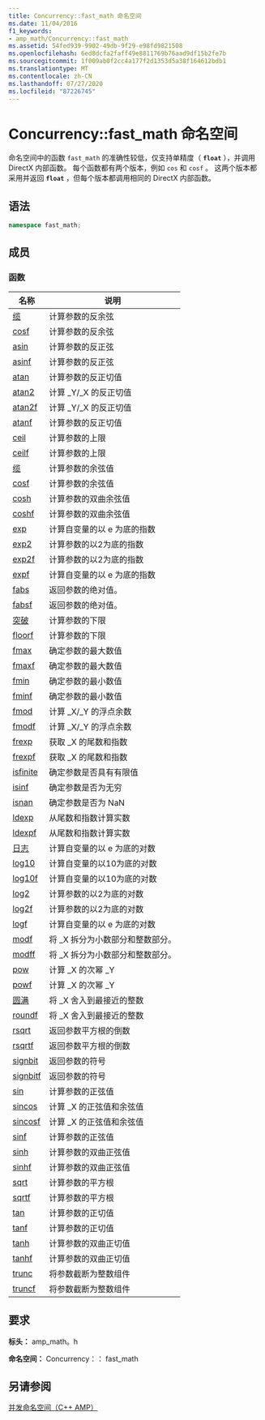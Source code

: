 ```yaml
---
title: Concurrency::fast_math 命名空间
ms.date: 11/04/2016
f1_keywords:
- amp_math/Concurrency::fast_math
ms.assetid: 54fed939-9902-49db-9f29-e98fd9821508
ms.openlocfilehash: 6ed8dcfa2faff49e8811769b76aad9df15b2fe7b
ms.sourcegitcommit: 1f009ab0f2cc4a177f2d1353d5a38f164612bdb1
ms.translationtype: MT
ms.contentlocale: zh-CN
ms.lasthandoff: 07/27/2020
ms.locfileid: "87226745"
---
```

# <a name="concurrencyfast_math-namespace"></a>Concurrency::fast_math 命名空间

命名空间中的函数 `fast_math` 的准确性较低，仅支持单精度（ **`float`** ），并调用 DirectX 内部函数。 每个函数都有两个版本，例如 `cos` 和 `cosf` 。 这两个版本都采用并返回 **`float`** ，但每个版本都调用相同的 DirectX 内部函数。

## <a name="syntax"></a>语法

```cpp
namespace fast_math;
```

## <a name="members"></a>成员

### <a name="functions"></a>函数

|名称|说明|
|----------|-----------------|
|[缆](concurrency-fast-math-namespace-functions.md#cos)|计算参数的反余弦|
|[cosf](concurrency-fast-math-namespace-functions.md#cosf)|计算参数的反余弦|
|[asin](concurrency-fast-math-namespace-functions.md#asin)|计算参数的反正弦|
|[asinf](concurrency-fast-math-namespace-functions.md#asinf)|计算参数的反正弦|
|[atan](concurrency-fast-math-namespace-functions.md#atan)|计算参数的反正切值|
|[atan2](concurrency-fast-math-namespace-functions.md#atan2)|计算 _Y/_X 的反正切值|
|[atan2f](concurrency-fast-math-namespace-functions.md#atan2f)|计算 _Y/_X 的反正切值|
|[atanf](concurrency-fast-math-namespace-functions.md#atanf)|计算参数的反正切值|
|[ceil](concurrency-fast-math-namespace-functions.md#ceil)|计算参数的上限|
|[ceilf](concurrency-fast-math-namespace-functions.md#ceilf)|计算参数的上限|
|[缆](concurrency-fast-math-namespace-functions.md#cos)|计算参数的余弦值|
|[cosf](concurrency-fast-math-namespace-functions.md#cosf)|计算参数的余弦值|
|[cosh](concurrency-fast-math-namespace-functions.md#cosh)|计算参数的双曲余弦值|
|[coshf](concurrency-fast-math-namespace-functions.md#coshf)|计算参数的双曲余弦值|
|[exp](concurrency-fast-math-namespace-functions.md#exp)|计算自变量的以 e 为底的指数|
|[exp2](concurrency-fast-math-namespace-functions.md#exp2)|计算参数的以2为底的指数|
|[exp2f](concurrency-fast-math-namespace-functions.md#exp2f)|计算参数的以2为底的指数|
|[expf](concurrency-fast-math-namespace-functions.md#expf)|计算自变量的以 e 为底的指数|
|[fabs](concurrency-fast-math-namespace-functions.md#fabs)|返回参数的绝对值。|
|[fabsf](concurrency-fast-math-namespace-functions.md#fabsf)|返回参数的绝对值。|
|[突破](concurrency-fast-math-namespace-functions.md#floor)|计算参数的下限|
|[floorf](concurrency-fast-math-namespace-functions.md#floorf)|计算参数的下限|
|[fmax](concurrency-fast-math-namespace-functions.md#fmax)|确定参数的最大数值|
|[fmaxf](concurrency-fast-math-namespace-functions.md#fmaxf)|确定参数的最大数值|
|[fmin](concurrency-fast-math-namespace-functions.md#fmin)|确定参数的最小数值|
|[fminf](concurrency-fast-math-namespace-functions.md#fminf)|确定参数的最小数值|
|[fmod](concurrency-fast-math-namespace-functions.md#fmod)|计算 _X/_Y 的浮点余数|
|[fmodf](concurrency-fast-math-namespace-functions.md#fmodf)|计算 _X/_Y 的浮点余数|
|[frexp](concurrency-fast-math-namespace-functions.md#frexp)|获取 _X 的尾数和指数|
|[frexpf](concurrency-fast-math-namespace-functions.md#frexpf)|获取 _X 的尾数和指数|
|[isfinite](concurrency-fast-math-namespace-functions.md#isfinite)|确定参数是否具有有限值|
|[isinf](concurrency-fast-math-namespace-functions.md#isinf)|确定参数是否为无穷|
|[isnan](concurrency-fast-math-namespace-functions.md#isnan)|确定参数是否为 NaN|
|[ldexp](concurrency-fast-math-namespace-functions.md#ldexp)|从尾数和指数计算实数|
|[ldexpf](concurrency-fast-math-namespace-functions.md#ldexpf)|从尾数和指数计算实数|
|[日志](concurrency-fast-math-namespace-functions.md#log)|计算自变量的以 e 为底的对数|
|[log10](concurrency-fast-math-namespace-functions.md#log10)|计算自变量的以10为底的对数|
|[log10f](concurrency-fast-math-namespace-functions.md#log10f)|计算自变量的以10为底的对数|
|[log2](concurrency-fast-math-namespace-functions.md#log2)|计算参数的以2为底的对数|
|[log2f](concurrency-fast-math-namespace-functions.md#log2f)|计算参数的以2为底的对数|
|[logf](concurrency-fast-math-namespace-functions.md#logf)|计算自变量的以 e 为底的对数|
|[modf](concurrency-fast-math-namespace-functions.md#modf)|将 _X 拆分为小数部分和整数部分。|
|[modff](concurrency-fast-math-namespace-functions.md#modff)|将 _X 拆分为小数部分和整数部分。|
|[pow](concurrency-fast-math-namespace-functions.md#pow)|计算 _X 的次幂 _Y|
|[powf](concurrency-fast-math-namespace-functions.md#powf)|计算 _X 的次幂 _Y|
|[圆满](concurrency-fast-math-namespace-functions.md#round)|将 _X 舍入到最接近的整数|
|[roundf](concurrency-fast-math-namespace-functions.md#roundf)|将 _X 舍入到最接近的整数|
|[rsqrt](concurrency-fast-math-namespace-functions.md#rsqrt)|返回参数平方根的倒数|
|[rsqrtf](concurrency-fast-math-namespace-functions.md#rsqrtf)|返回参数平方根的倒数|
|[signbit](concurrency-fast-math-namespace-functions.md#signbit)|返回参数的符号|
|[signbitf](concurrency-fast-math-namespace-functions.md#signbitf)|返回参数的符号|
|[sin](concurrency-fast-math-namespace-functions.md#sin)|计算参数的正弦值|
|[sincos](concurrency-fast-math-namespace-functions.md#sincos)|计算 _X 的正弦值和余弦值|
|[sincosf](concurrency-fast-math-namespace-functions.md#sincosf)|计算 _X 的正弦值和余弦值|
|[sinf](concurrency-fast-math-namespace-functions.md#sinf)|计算参数的正弦值|
|[sinh](concurrency-fast-math-namespace-functions.md#sinh)|计算参数的双曲正弦值|
|[sinhf](concurrency-fast-math-namespace-functions.md#sinhf)|计算参数的双曲正弦值|
|[sqrt](concurrency-fast-math-namespace-functions.md#sqrt)|计算参数的平方根|
|[sqrtf](concurrency-fast-math-namespace-functions.md#sqrtf)|计算参数的平方根|
|[tan](concurrency-fast-math-namespace-functions.md#tan)|计算参数的正切值|
|[tanf](concurrency-fast-math-namespace-functions.md#tanf)|计算参数的正切值|
|[tanh](concurrency-fast-math-namespace-functions.md#tanh)|计算参数的双曲正切值|
|[tanhf](concurrency-fast-math-namespace-functions.md#tanhf)|计算参数的双曲正切值|
|[trunc](concurrency-fast-math-namespace-functions.md#trunc)|将参数截断为整数组件|
|[truncf](concurrency-fast-math-namespace-functions.md#truncf)|将参数截断为整数组件|

## <a name="requirements"></a>要求

**标头：** amp_math。h

**命名空间：** Concurrency：： fast_math

## <a name="see-also"></a>另请参阅

[并发命名空间（C++ AMP）](concurrency-namespace-cpp-amp.md)
